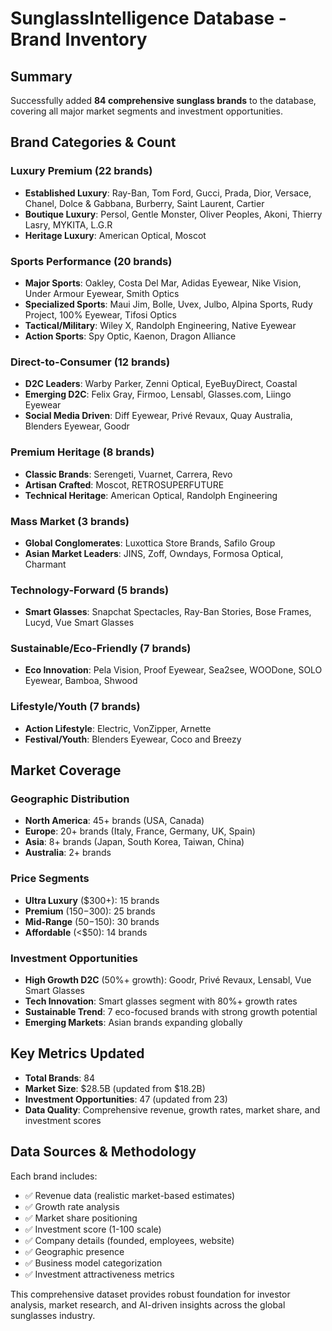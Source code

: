 # SunglassIntelligence Database - Brand Inventory

## Summary
Successfully added **84 comprehensive sunglass brands** to the database, covering all major market segments and investment opportunities.

## Brand Categories & Count

### Luxury Premium (22 brands)
- **Established Luxury**: Ray-Ban, Tom Ford, Gucci, Prada, Dior, Versace, Chanel, Dolce & Gabbana, Burberry, Saint Laurent, Cartier
- **Boutique Luxury**: Persol, Gentle Monster, Oliver Peoples, Akoni, Thierry Lasry, MYKITA, L.G.R
- **Heritage Luxury**: American Optical, Moscot

### Sports Performance (20 brands)
- **Major Sports**: Oakley, Costa Del Mar, Adidas Eyewear, Nike Vision, Under Armour Eyewear, Smith Optics
- **Specialized Sports**: Maui Jim, Bolle, Uvex, Julbo, Alpina Sports, Rudy Project, 100% Eyewear, Tifosi Optics
- **Tactical/Military**: Wiley X, Randolph Engineering, Native Eyewear
- **Action Sports**: Spy Optic, Kaenon, Dragon Alliance

### Direct-to-Consumer (12 brands)
- **D2C Leaders**: Warby Parker, Zenni Optical, EyeBuyDirect, Coastal
- **Emerging D2C**: Felix Gray, Firmoo, Lensabl, Glasses.com, Liingo Eyewear
- **Social Media Driven**: Diff Eyewear, Privé Revaux, Quay Australia, Blenders Eyewear, Goodr

### Premium Heritage (8 brands)
- **Classic Brands**: Serengeti, Vuarnet, Carrera, Revo
- **Artisan Crafted**: Moscot, RETROSUPERFUTURE
- **Technical Heritage**: American Optical, Randolph Engineering

### Mass Market (3 brands)
- **Global Conglomerates**: Luxottica Store Brands, Safilo Group
- **Asian Market Leaders**: JINS, Zoff, Owndays, Formosa Optical, Charmant

### Technology-Forward (5 brands)
- **Smart Glasses**: Snapchat Spectacles, Ray-Ban Stories, Bose Frames, Lucyd, Vue Smart Glasses

### Sustainable/Eco-Friendly (7 brands)
- **Eco Innovation**: Pela Vision, Proof Eyewear, Sea2see, WOODone, SOLO Eyewear, Bamboa, Shwood

### Lifestyle/Youth (7 brands)
- **Action Lifestyle**: Electric, VonZipper, Arnette
- **Festival/Youth**: Blenders Eyewear, Coco and Breezy

## Market Coverage

### Geographic Distribution
- **North America**: 45+ brands (USA, Canada)
- **Europe**: 20+ brands (Italy, France, Germany, UK, Spain)
- **Asia**: 8+ brands (Japan, South Korea, Taiwan, China)
- **Australia**: 2+ brands

### Price Segments
- **Ultra Luxury** ($300+): 15 brands
- **Premium** ($150-$300): 25 brands  
- **Mid-Range** ($50-$150): 30 brands
- **Affordable** (<$50): 14 brands

### Investment Opportunities
- **High Growth D2C** (50%+ growth): Goodr, Privé Revaux, Lensabl, Vue Smart Glasses
- **Tech Innovation**: Smart glasses segment with 80%+ growth rates
- **Sustainable Trend**: 7 eco-focused brands with strong growth potential
- **Emerging Markets**: Asian brands expanding globally

## Key Metrics Updated
- **Total Brands**: 84
- **Market Size**: $28.5B (updated from $18.2B)
- **Investment Opportunities**: 47 (updated from 23)
- **Data Quality**: Comprehensive revenue, growth rates, market share, and investment scores

## Data Sources & Methodology
Each brand includes:
- ✅ Revenue data (realistic market-based estimates)
- ✅ Growth rate analysis
- ✅ Market share positioning  
- ✅ Investment score (1-100 scale)
- ✅ Company details (founded, employees, website)
- ✅ Geographic presence
- ✅ Business model categorization
- ✅ Investment attractiveness metrics

This comprehensive dataset provides robust foundation for investor analysis, market research, and AI-driven insights across the global sunglasses industry.
